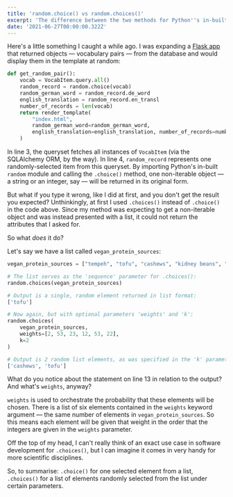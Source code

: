 ```yaml
---
title: 'random.choice() vs random.choices()'
excerpt: 'The difference between the two methods for Python''s in-built random module.'
date: '2021-06-27T00:00:00.322Z'
---
```

Here's a little something I caught a while ago. I was expanding a [Flask app](https://github.com/rosamundm/german-vocab-generator) that returned objects — vocabulary pairs — from the database and would display them in the template at random:

```python
def get_random_pair():
    vocab = VocabItem.query.all() 
    random_record = random.choice(vocab) 
    random_german_word = random_record.de_word 
    english_translation = random_record.en_transl 
    number_of_records = len(vocab) 
    return render_template(
        "index.html", 
        random_german_word=random_german_word, 
        english_translation=english_translation, number_of_records=number_of_records
    )
```

In line 3, the queryset fetches all instances of `VocabItem` (via the SQLAlchemy ORM, by the way). In line 4, `random_record` represents one randomly-selected item from this queryset. By importing Python's in-built `random` module and calling the `.choice()` method, one non-iterable object — a string or an integer, say — will be returned in its original form.

But what if you type it wrong, like I did at first, and you don't get the result you expected? Unthinkingly, at first I used `.choices()` instead of `.choice()` in the code above. Since my method was expecting to get a non-iterable object and was instead presented with a list, it could not return the attributes that I asked for.

So what *does* it do?

Let's say we have a list called `vegan_protein_sources`:

```python
vegan_protein_sources = ["tempeh", "tofu", "cashews", "kidney beans", "chickpeas", "oats"]

# The list serves as the 'sequence' parameter for .choices(): 
random.choices(vegan_protein_sources) 

# Output is a single, random element returned in list format: 
['tofu'] 

# Now again, but with optional parameters 'weights' and 'k': 
random.choices(
    vegan_protein_sources, 
    weights=[2, 53, 23, 12, 53, 22], 
    k=2
) 

# Output is 2 random list elements, as was specified in the 'k' parameter: 
['cashews', 'tofu']
```

What do you notice about the statement on line 13 in relation to the output? And what's `weights`, anyway?

`weights` is used to orchestrate the probability that these elements will be chosen. There is a list of six elements contained in the `weights` keyword argument — the same number of elements in `vegan_protein_sources`. So this means each element will be given that weight in the order that the integers are given in the `weights` parameter.

Off the top of my head, I can't really think of an exact use case in software development for `.choices()`, but I can imagine it comes in very handy for more scientific disciplines.

So, to summarise: `.choice()` for one selected element from a list, `.choices()` for a list of elements randomly selected from the list under certain parameters.
